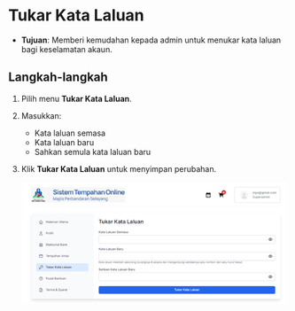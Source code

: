 # Tukar Kata Laluan

- **Tujuan**: Memberi kemudahan kepada admin untuk menukar kata laluan bagi keselamatan akaun.

## Langkah-langkah

1. Pilih menu **Tukar Kata Laluan**.
2. Masukkan:
   - Kata laluan semasa
   - Kata laluan baru
   - Sahkan semula kata laluan baru
3. Klik **Tukar Kata Laluan** untuk menyimpan perubahan.

   ![Rujuk Gambar 4](../../images/katalaluan-admin.png)
